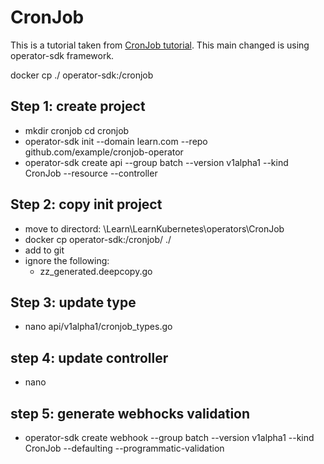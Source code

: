 # CronJob
This is a tutorial taken from [CronJob tutorial](https://book.kubebuilder.io/cronjob-tutorial/cronjob-tutorial.html).
This main changed is using operator-sdk framework.

docker cp ./ operator-sdk:/cronjob

## Step 1: create project
- mkdir cronjob
  cd cronjob
- operator-sdk init --domain learn.com --repo github.com/example/cronjob-operator
- operator-sdk create api --group batch --version v1alpha1 --kind CronJob --resource --controller

## Step 2: copy init project
- move to directord: \Learn\LearnKubernetes\operators\CronJob
- docker cp operator-sdk:/cronjob/ ./
- add to git
- ignore the following: 
  - zz_generated.deepcopy.go
  

## Step 3: update type
- nano api/v1alpha1/cronjob_types.go

## step 4: update controller
- nano 

## step 5: generate webhocks validation
- operator-sdk create webhook  --group batch --version v1alpha1 --kind CronJob --defaulting --programmatic-validation

